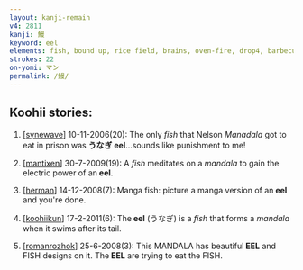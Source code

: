 ```yaml
---
layout: kanji-remain
v4: 2811
kanji: 鰻
keyword: eel
elements: fish, bound up, rice field, brains, oven-fire, drop4, barbecue, mandala, sun, day, net, eye, crotch
strokes: 22
on-yomi: マン
permalink: /鰻/
---
```


## Koohii stories: 

1) [<a href="http://kanji.koohii.com/profile/synewave">synewave</a>] 10-11-2006(20): The only <em>fish</em> that Nelson <em>Manadala</em> got to eat in prison was <strong>うなぎ<strong> eel</strong></strong>...sounds like punishment to me!

2) [<a href="http://kanji.koohii.com/profile/mantixen">mantixen</a>] 30-7-2009(19): A <em>fish</em> meditates on a <em>mandala</em> to gain the electric power of an<strong> eel</strong>.

3) [<a href="http://kanji.koohii.com/profile/herman">herman</a>] 14-12-2008(7): Manga fish: picture a manga version of an<strong> eel</strong> and you&#039;re done.

4) [<a href="http://kanji.koohii.com/profile/koohiikun">koohiikun</a>] 17-2-2011(6): The<strong> eel</strong> (うなぎ) is a <em>fish</em> that forms a <em>mandala</em> when it swims after its tail.

5) [<a href="http://kanji.koohii.com/profile/romanrozhok">romanrozhok</a>] 25-6-2008(3): This MANDALA has beautiful<strong> EEL</strong> and FISH designs on it. The<strong> EEL</strong> are trying to eat the FISH.


